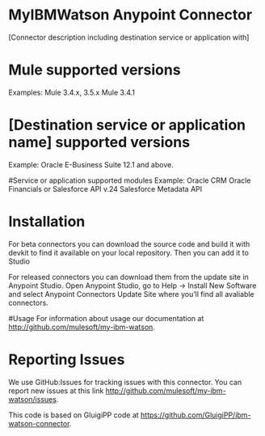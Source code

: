 # MyIBMWatson Anypoint Connector

[Connector description including destination service or application with]

# Mule supported versions
Examples:
Mule 3.4.x, 3.5.x
Mule 3.4.1

# [Destination service or application name] supported versions
Example:
Oracle E-Business Suite 12.1 and above.

#Service or application supported modules
Example:
Oracle CRM
Oracle Financials
or
Salesforce API v.24
Salesforce Metadata API


# Installation
For beta connectors you can download the source code and build it with devkit to find it available on your local repository. Then you can add it to Studio

For released connectors you can download them from the update site in Anypoint Studio.
Open Anypoint Studio, go to Help → Install New Software and select Anypoint Connectors Update Site where you’ll find all avaliable connectors.

#Usage
For information about usage our documentation at http://github.com/mulesoft/my-ibm-watson.

# Reporting Issues

We use GitHub:Issues for tracking issues with this connector. You can report new issues at this link http://github.com/mulesoft/my-ibm-watson/issues.

This code is based on GluigiPP code at https://github.com/GluigiPP/ibm-watson-connector.
